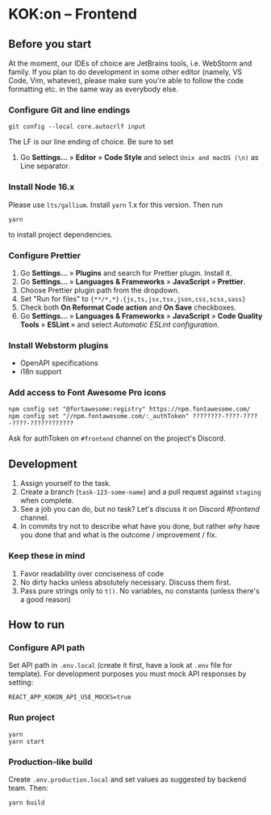 # KOK:on – Frontend

## Before you start

At the moment, our IDEs of choice are JetBrains tools, i.e. WebStorm and family. If you plan to do development in some
other editor (namely, VS Code, Vim, whatever), please make sure you're able to follow the code formatting etc. in the
same way as everybody else.

### Configure Git and line endings

```shell
git config --local core.autocrlf input
```
The LF is our line ending of choice. Be sure to set 

1. Go **Settings…** » **Editor** » **Code Style** and select `Unix and macOS (\n)` as Line separator.

### Install Node 16.x

Please use `lts/gallium`. Install `yarn` 1.x for this version. Then run
```shell
yarn
```
to install project dependencies.

### Configure Prettier

1. Go **Settings…** » **Plugins** and search for Prettier plugin. Install it.
2. Go **Settings…** » **Languages & Frameworks** » **JavaScript** » **Prettier**.
3. Choose Prettier plugin path from the dropdown.
4. Set "Run for files" to `{**/*,*}.{js,ts,jsx,tsx,json,css,scss,sass}`
5. Check both **On Reformat Code action** and **On Save** checkboxes.
6. Go **Settings…** » **Languages & Frameworks** » **JavaScript** » **Code Quality Tools** » **ESLint** » and select *Automatic ESLint configuration*. 

### Install Webstorm plugins

- OpenAPI specifications
- i18n support

### Add access to Font Awesome Pro icons

```shell
npm config set "@fortawesome:registry" https://npm.fontawesome.com/
npm config set "//npm.fontawesome.com/:_authToken" ????????-????-????-????-????????????
```

Ask for authToken on `#frontend` channel on the project's Discord. 

## Development

1. Assign yourself to the task.
2. Create a branch (`task-123-some-name`) and a pull request against `staging` when complete.
3. See a job you can do, but no task? Let's discuss it on Discord *#frontend* channel.
4. In commits try not to describe what have you done, but rather _why_ have you done that and what is the outcome /
   improvement / fix.

### Keep these in mind

1. Favor readability over conciseness of code
2. No dirty hacks unless absolutely necessary. Discuss them first.
3. Pass pure strings only to `t()`. No variables, no constants (unless there's a good reason)

## How to run

### Configure API path

Set API path in `.env.local` (create it first, have a look at `.env` file for template). For development purposes you
must mock API responses by setting:

```shell
REACT_APP_KOKON_API_USE_MOCKS=true
```

### Run project

```shell
yarn
yarn start
```

### Production-like build

Create `.env.production.local` and set values as suggested by backend team. Then:

```shell
yarn build
```
